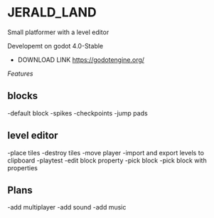# JERALD_LAND

Small platformer with a level editor

Developemt on godot 4.0-Stable
- DOWNLOAD LINK https://godotengine.org/

_Features_

## blocks

  -default block
  -spikes
  -checkpoints
  -jump pads

## level editor

  -place tiles
  -destroy tiles
  -move player
  -import and export levels to clipboard
  -playtest
  -edit block property
  -pick block
  -pick block with properties

## Plans

  -add multiplayer
  -add sound
  -add music
